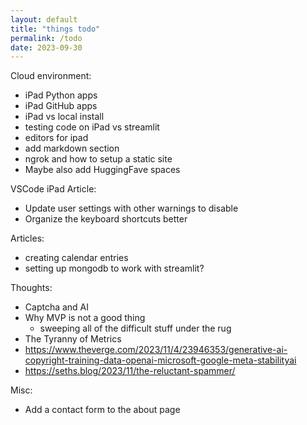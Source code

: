 ```yaml
---
layout: default
title: "things todo"
permalink: /todo
date: 2023-09-30
---
```


Cloud environment:
- iPad Python apps
- iPad GitHub apps
- iPad vs local install
- testing code on iPad vs streamlit
- editors for ipad
- add markdown section
- ngrok and how to setup a static site
- Maybe also add HuggingFave spaces

VSCode iPad Article:
- Update user settings with other warnings to disable
- Organize the keyboard shortcuts better

Articles:
- creating calendar entries
- setting up mongodb to work with streamlit?

Thoughts:
- Captcha and AI
- Why MVP is not a good thing
  - sweeping all of the difficult stuff under the rug
- The Tyranny of Metrics
- <https://www.theverge.com/2023/11/4/23946353/generative-ai-copyright-training-data-openai-microsoft-google-meta-stabilityai>
- <https://seths.blog/2023/11/the-reluctant-spammer/>

Misc:
- Add a contact form to the about page
